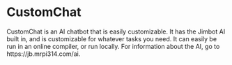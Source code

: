 <h1>CustomChat</h1>
CustomChat is an AI chatbot that is easily customizable. It has the Jimbot AI built in, and is customizable for whatever tasks you need. It can easily be run in an online compiler, or run locally. For information about the AI, go to https://jb.mrpi314.com/ai.
